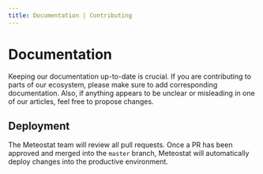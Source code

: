 ```yaml
---
title: Documentation | Contributing
---
```


# Documentation

Keeping our documentation up-to-date is crucial. If you are contributing to parts of our ecosystem, please make sure to add corresponding documentation. Also, if anything appears to be unclear or misleading in one of our articles, feel free to propose changes.

## Deployment

The Meteostat team will review all pull requests. Once a PR has been approved and merged into the `master` branch, Meteostat will automatically deploy changes into the productive environment.
